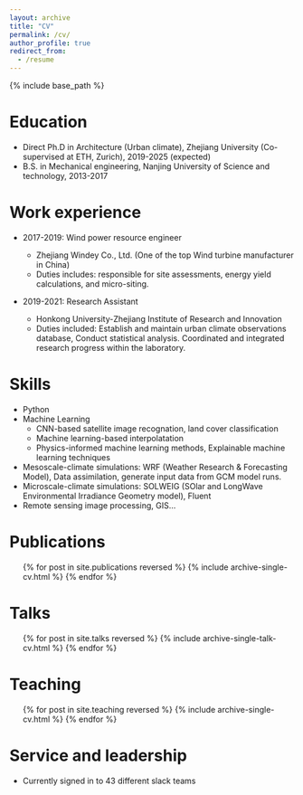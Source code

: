 ```yaml
---
layout: archive
title: "CV"
permalink: /cv/
author_profile: true
redirect_from:
  - /resume
---
```


{% include base_path %}

Education
======
* Direct Ph.D in Architecture (Urban climate), Zhejiang University (Co-supervised at ETH, Zurich), 2019-2025 (expected)
* B.S. in Mechanical engineering, Nanjing University of Science and technology, 2013-2017

Work experience
======
* 2017-2019: Wind power resource engineer
  * Zhejiang Windey Co., Ltd. (One of the top Wind turbine manufacturer in China)
  * Duties includes: responsible for site assessments, energy yield calculations, and micro-siting.

* 2019-2021: Research Assistant
  * Honkong University-Zhejiang Institute of Research and Innovation
  * Duties included: Establish and maintain urban climate observations database, Conduct statistical analysis. Coordinated and integrated research progress within the laboratory.
 
Skills
======
* Python
* Machine Learning
  * CNN-based satellite image recognation, land cover classification
  * Machine learning-based interpolatation
  * Physics-informed machine learning methods, Explainable machine learning techniques
* Mesoscale-climate simulations: WRF (Weather Research & Forecasting Model), Data assimilation, generate input data from GCM model runs.
* Microscale-climate simulations: SOLWEIG (SOlar and LongWave Environmental Irradiance Geometry model), Fluent
* Remote sensing image processing, GIS...

Publications
======
  <ul>{% for post in site.publications reversed %}
    {% include archive-single-cv.html %}
  {% endfor %}</ul>
  
Talks
======
  <ul>{% for post in site.talks reversed %}
    {% include archive-single-talk-cv.html  %}
  {% endfor %}</ul>
  
Teaching
======
  <ul>{% for post in site.teaching reversed %}
    {% include archive-single-cv.html %}
  {% endfor %}</ul>
  
Service and leadership
======
* Currently signed in to 43 different slack teams

